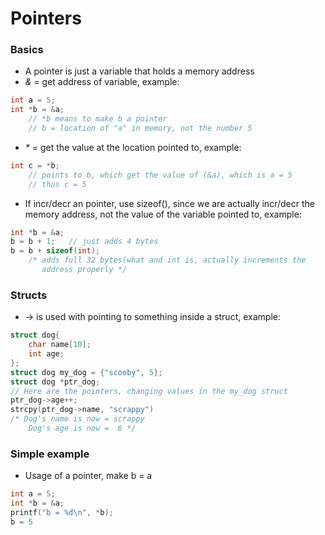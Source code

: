 # Pointers

### Basics
* A pointer is just a variable that holds a memory address
* _&_ = get address of variable, example:
```c
int a = 5;
int *b = &a;
    // *b means to make b a pointer
    // b = location of "a" in memory, not the number 5
```
* _*_ = get the value at the location pointed to, example:
```c
int c = *b;
    // points to b, which get the value of (&a), which is a = 5
    // thus c = 5
```
* If incr/decr an pointer, use sizeof(), since we are actually incr/decr the memory address, not the value of the variable pointed to, example:
```c
int *b = &a;
b = b + 1;   // just adds 4 bytes
b = b + sizeof(int);
    /* adds full 32 bytes(what and int is, actually increments the
	   address properly */
```

### Structs
* -> is used with pointing to something inside a struct, example:
```c
struct dog{
    char name[10];
    int age;
};
struct dog my_dog = {"scooby", 5};
struct dog *ptr_dog;
// Here are the pointers, changing values in the my_dog struct
ptr_dog->age++;
strcpy(ptr_dog->name, "scrappy")
/* Dog's name is now = scrappy
    Dog's age is now =  6 */
```

### Simple example
* Usage of a pointer, make b = a
```c
int a = 5;
int *b = &a;
printf("b = %d\n", *b);
b = 5
```
